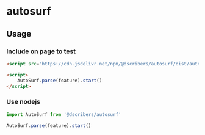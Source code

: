 # autosurf

## Usage

### Include on page to test

```html
<script src="https://cdn.jsdelivr.net/npm/@dscribers/autosurf/dist/autosurf.min.js"></script>

<script>
    AutoSurf.parse(feature).start()
</script>
```

### Use nodejs

```js
import AutoSurf from '@dscribers/autosurf'

AutoSurf.parse(feature).start()

```
